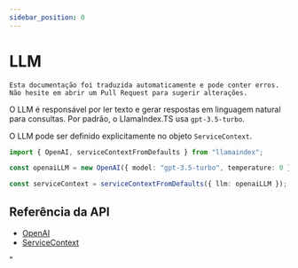 ```yaml
---
sidebar_position: 0
---
```


# LLM

`Esta documentação foi traduzida automaticamente e pode conter erros. Não hesite em abrir um Pull Request para sugerir alterações.`

O LLM é responsável por ler texto e gerar respostas em linguagem natural para consultas. Por padrão, o LlamaIndex.TS usa `gpt-3.5-turbo`.

O LLM pode ser definido explicitamente no objeto `ServiceContext`.

```typescript
import { OpenAI, serviceContextFromDefaults } from "llamaindex";

const openaiLLM = new OpenAI({ model: "gpt-3.5-turbo", temperature: 0 });

const serviceContext = serviceContextFromDefaults({ llm: openaiLLM });
```

## Referência da API

- [OpenAI](../../api/classes/OpenAI.md)
- [ServiceContext](../../api/interfaces/ServiceContext.md)

"
